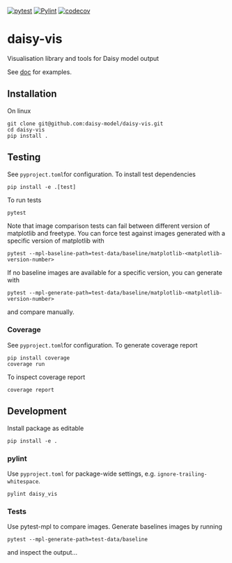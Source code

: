 [![pytest](https://github.com/daisy-model/daisy-vis/actions/workflows/pytest.yml/badge.svg)](https://github.com/daisy-model/daisy-vis/actions/workflows/pytest.yml)
[![Pylint](https://github.com/daisy-model/daisy-vis/actions/workflows/pylint.yml/badge.svg)](https://github.com/daisy-model/daisy-vis/actions/workflows/pylint.yml)
[![codecov](https://codecov.io/gh/daisy-model/daisy-vis/graph/badge.svg?token=F8625GT0A8)](https://codecov.io/gh/daisy-model/daisy-vis)

# daisy-vis
Visualisation library and tools for Daisy model output

See [doc](doc) for examples.

## Installation
On linux

	git clone git@github.com:daisy-model/daisy-vis.git
	cd daisy-vis
	pip install .

## Testing
See `pyproject.toml`for configuration. To install test dependencies

    pip install -e .[test]

To run tests

    pytest

Note that image comparison tests can fail between different version of matplotlib and freetype. You can force test against images generated with a specific version of matplotlib with

    pytest --mpl-baseline-path=test-data/baseline/matplotlib-<matplotlib-version-number>
    
If no baseline images are available for a specific version, you can generate with

    pytest --mpl-generate-path=test-data/baseline/matplotlib-<matplotlib-version-number>
    
and compare manually.

### Coverage
See `pyproject.toml`for configuration. To generate coverage report

    pip install coverage
    coverage run
    
To inspect coverage report

    coverage report

## Development
Install package as editable

    pip install -e .

### pylint
Use `pyproject.toml` for package-wide settings, e.g. `ignore-trailing-whitespace`.

	pylint daisy_vis


### Tests
Use pytest-mpl to compare images. Generate baselines images by running

    pytest --mpl-generate-path=test-data/baseline

and inspect the output...
